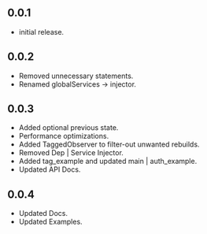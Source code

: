 ## 0.0.1

* initial release.

## 0.0.2

* Removed unnecessary statements.
* Renamed globalServices -> injector.

## 0.0.3

* Added optional previous state.
* Performance optimizations.
* Added TaggedObserver to filter-out unwanted rebuilds.
* Removed Dep | Service Injector.
* Added tag_example and updated main | auth_example.
* Updated API Docs.

## 0.0.4

* Updated Docs.
* Updated Examples.